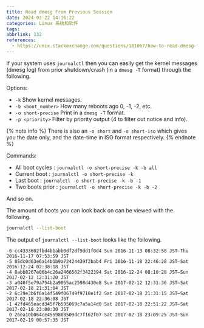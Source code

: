 ```yaml
---
title: Read dmesg From Previous Session
date: 2024-03-22 14:16:22
categories: Linux 系统和软件
tags:
abbrlink: 132
references:
  - https://unix.stackexchange.com/questions/181067/how-to-read-dmesg-from-previous-session-dmesg-0
---
```

If your system uses `journalctl` then you can easily get the kernel messages (dmesg log) from prior shutdown/crash (in a `dmesg -T` format) through the following.

Options:

- `-k` Show kernel messages.
- `-b <boot_number>` How many reboots ago 0, -1, -2, etc.
- `-o short-precise` Print in a `dmesg -T` format.
- `-p <priority>` Filter by priority output (4 to filter out notice and info).

{% note info %}
There is also an `-o short` and `-o short-iso` which gives you the date only, and the date-time in ISO format respectively.
{% endnote %}

Commands:

- All boot cycles : `journalctl -o short-precise -k -b all`
- Current boot : `journalctl -o short-precise -k`
- Last boot : `journalctl -o short-precise -k -b -1`
- Two boots prior : `journalctl -o short-precise -k -b -2`

And so on.

The amount of boots you can look back on can be viewed with the following.

```bash
journalctl --list-boot
```

The output of `journalctl --list-boot` looks like the following.

```
-6 cc4333602fbd4bbabb0df2df9dd1f0d4 Sun 2016-11-13 08:32:58 JST—Thu 2016-11-17 07:53:59 JST
-5 85dc0d63e6a14b1b9a72424439f2bab4 Fri 2016-11-18 22:46:28 JST—Sat 2016-12-24 02:38:18 JST
-4 8abb8267e06b4c26a2466562f3422394 Sat 2016-12-24 08:10:28 JST—Sun 2017-02-12 12:31:20 JST
-3 a040f5e79a754b2a9055ac2598d430e8 Sun 2017-02-12 12:31:36 JST—Sat 2017-02-18 21:31:04 JST
-2 6c29e3b6f6a14f549f06749f9710e1f2 Sat 2017-02-18 21:31:15 JST—Sat 2017-02-18 22:36:08 JST
-1 42fd465eacd345f7b595069c7a5a14d0 Sat 2017-02-18 22:51:22 JST—Sat 2017-02-18 23:08:30 JST  
 0 26ea10b064ce4559808509dc7f162f07 Sat 2017-02-18 23:09:25 JST—Sun 2017-02-19 00:57:35 JST
```
